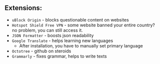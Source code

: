 ## Extensions:
* `uBlock Origin` - blocks questionable content on websites
* `Hotspot Shield Free VPN` - some website banned your entire country? no problem, you can still access it.
* `JSON Formatter` - boosts json readability
* `Google Translate` - helps learning new languages
    * After installation, you have to manually set primary language
* `Octotree` - github on steroids
* `Grammarly` - fixes grammar, helps to write texts
